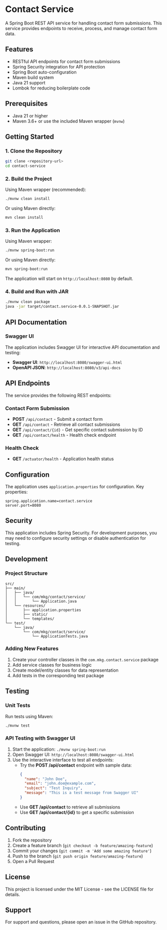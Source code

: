 # Contact Service

A Spring Boot REST API service for handling contact form submissions. This service provides endpoints to receive, process, and manage contact form data.

## Features

- RESTful API endpoints for contact form submissions
- Spring Security integration for API protection
- Spring Boot auto-configuration
- Maven build system
- Java 21 support
- Lombok for reducing boilerplate code

## Prerequisites

- Java 21 or higher
- Maven 3.6+ or use the included Maven wrapper (`mvnw`)

## Getting Started

### 1. Clone the Repository

```bash
git clone <repository-url>
cd contact-service
```

### 2. Build the Project

Using Maven wrapper (recommended):
```bash
./mvnw clean install
```

Or using Maven directly:
```bash
mvn clean install
```

### 3. Run the Application

Using Maven wrapper:
```bash
./mvnw spring-boot:run
```

Or using Maven directly:
```bash
mvn spring-boot:run
```

The application will start on `http://localhost:8080` by default.

### 4. Build and Run with JAR

```bash
./mvnw clean package
java -jar target/contact.service-0.0.1-SNAPSHOT.jar
```

## API Documentation

### Swagger UI
The application includes Swagger UI for interactive API documentation and testing:

- **Swagger UI**: `http://localhost:8080/swagger-ui.html`
- **OpenAPI JSON**: `http://localhost:8080/v3/api-docs`

## API Endpoints

The service provides the following REST endpoints:

### Contact Form Submission
- **POST** `/api/contact` - Submit a contact form
- **GET** `/api/contact` - Retrieve all contact submissions
- **GET** `/api/contact/{id}` - Get specific contact submission by ID
- **GET** `/api/contact/health` - Health check endpoint

### Health Check
- **GET** `/actuator/health` - Application health status

## Configuration

The application uses `application.properties` for configuration. Key properties:

```properties
spring.application.name=contact.service
server.port=8080
```

## Security

This application includes Spring Security. For development purposes, you may need to configure security settings or disable authentication for testing.

## Development

### Project Structure

```
src/
├── main/
│   ├── java/
│   │   └── com/mkg/contact/service/
│   │       └── Application.java
│   └── resources/
│       ├── application.properties
│       ├── static/
│       └── templates/
└── test/
    └── java/
        └── com/mkg/contact/service/
            └── ApplicationTests.java
```

### Adding New Features

1. Create your controller classes in the `com.mkg.contact.service` package
2. Add service classes for business logic
3. Create model/entity classes for data representation
4. Add tests in the corresponding test package

## Testing

### Unit Tests
Run tests using Maven:

```bash
./mvnw test
```

### API Testing with Swagger UI
1. Start the application: `./mvnw spring-boot:run`
2. Open Swagger UI: `http://localhost:8080/swagger-ui.html`
3. Use the interactive interface to test all endpoints:
   - Try the **POST /api/contact** endpoint with sample data:
     ```json
     {
       "name": "John Doe",
       "email": "john.doe@example.com",
       "subject": "Test Inquiry",
       "message": "This is a test message from Swagger UI"
     }
     ```
   - Use **GET /api/contact** to retrieve all submissions
   - Use **GET /api/contact/{id}** to get a specific submission

## Contributing

1. Fork the repository
2. Create a feature branch (`git checkout -b feature/amazing-feature`)
3. Commit your changes (`git commit -m 'Add some amazing feature'`)
4. Push to the branch (`git push origin feature/amazing-feature`)
5. Open a Pull Request

## License

This project is licensed under the MIT License - see the LICENSE file for details.

## Support

For support and questions, please open an issue in the GitHub repository.
